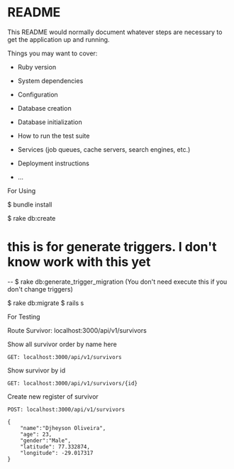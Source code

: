 # README

This README would normally document whatever steps are necessary to get the
application up and running.

Things you may want to cover:

* Ruby version

* System dependencies

* Configuration

* Database creation

* Database initialization

* How to run the test suite

* Services (job queues, cache servers, search engines, etc.)

* Deployment instructions

* ...

For Using

 $ bundle install
 
 $ rake db:create
 
 # this is for generate triggers. I don't know work with this yet
 -- $ rake db:generate_trigger_migration (You don't need execute this if you don't change triggers)

 $ rake db:migrate
 $ rails s


For Testing

Route Survivor: localhost:3000/api/v1/survivors

Show all survivor order by name here

    GET: localhost:3000/api/v1/survivors

Show survivor by id

    GET: localhost:3000/api/v1/survivors/{id}

Create new register of survivor

    POST: localhost:3000/api/v1/survivors

    {
        "name":"Djheyson Oliveira",
        "age": 23,
        "gender":"Male",
        "latitude": 77.332874,
        "longitude": -29.017317
    }